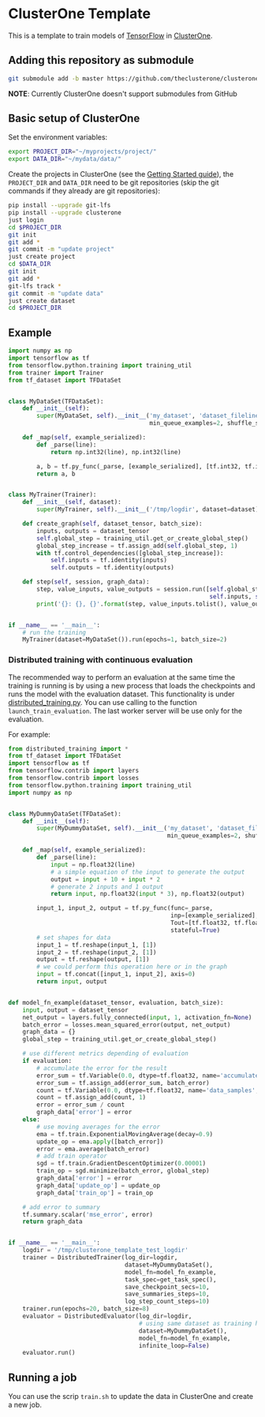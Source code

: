 # ClusterOne Template

This is a template to train models of [TensorFlow](https://www.tensorflow.org/) in [ClusterOne](https://clusterone.com/).


## Adding this repository as submodule

```sh
git submodule add -b master https://github.com/theclusterone/clusterone-template clusterone_template/
```

**NOTE**: Currently ClusterOne doesn't support submodules from GitHub

## Basic setup of ClusterOne

Set the environment variables:

```sh
export PROJECT_DIR="~/myprojects/project/"
export DATA_DIR="~/mydata/data/"
```

Create the projects in ClusterOne (see the [Getting Started guide](https://docs.clusterone.com/docs/get-started)), the `PROJECT_DIR` and `DATA_DIR` need to be git repositories (skip the git commands if they already are git repositories):

```sh
pip install --upgrade git-lfs 
pip install --upgrade clusterone
just login
cd $PROJECT_DIR
git init
git add *
git commit -m "update project"
just create project
cd $DATA_DIR
git init
git add *
git-lfs track *
git commit -m "update data"
just create dataset
cd $PROJECT_DIR
```

## Example

```python
import numpy as np
import tensorflow as tf
from tensorflow.python.training import training_util
from trainer import Trainer
from tf_dataset import TFDataSet


class MyDataSet(TFDataSet):
    def __init__(self):
        super(MyDataSet, self).__init__('my_dataset', 'dataset_filelines_test_*.txt',
                                        min_queue_examples=2, shuffle_size=5)

    def _map(self, example_serialized):
        def _parse(line):
            return np.int32(line), np.int32(line)

        a, b = tf.py_func(_parse, [example_serialized], [tf.int32, tf.int32], stateful=True)
        return a, b


class MyTrainer(Trainer):
    def __init__(self, dataset):
        super(MyTrainer, self).__init__('/tmp/logdir', dataset=dataset)

    def create_graph(self, dataset_tensor, batch_size):
        inputs, outputs = dataset_tensor
        self.global_step = training_util.get_or_create_global_step()
        global_step_increase = tf.assign_add(self.global_step, 1)
        with tf.control_dependencies([global_step_increase]):
            self.inputs = tf.identity(inputs)
            self.outputs = tf.identity(outputs)

    def step(self, session, graph_data):
        step, value_inputs, value_outputs = session.run([self.global_step,
                                                         self.inputs, self.outputs])
        print('{}: {}, {}'.format(step, value_inputs.tolist(), value_outputs.tolist()))


if __name__ == '__main__':
    # run the training
    MyTrainer(dataset=MyDataSet()).run(epochs=1, batch_size=2)
```


### Distributed training with continuous evaluation

The recommended way to perform an evaluation at the same time the training is running is by using a new process that loads the checkpoints and runs the model with the evaluation dataset. This functionality is under [distributed_training.py](distributed_training.py). You can use calling to the function `launch_train_evaluation`. The last worker server will be use only for the evaluation. 

For example:

```python
from distributed_training import *
from tf_dataset import TFDataSet
import tensorflow as tf
from tensorflow.contrib import layers
from tensorflow.contrib import losses
from tensorflow.python.training import training_util
import numpy as np


class MyDummyDataSet(TFDataSet):
    def __init__(self):
        super(MyDummyDataSet, self).__init__('my_dataset', 'dataset_filelines_test_*.txt',
                                             min_queue_examples=2, shuffle_size=5)

    def _map(self, example_serialized):
        def _parse(line):
            input = np.float32(line)
            # a simple equation of the input to generate the output
            output = input + 10 + input * 2
            # generate 2 inputs and 1 output
            return input, np.float32(input * 3), np.float32(output)

        input_1, input_2, output = tf.py_func(func=_parse,
                                              inp=[example_serialized],
                                              Tout=[tf.float32, tf.float32, tf.float32],
                                              stateful=True)
        # set shapes for data
        input_1 = tf.reshape(input_1, [1])
        input_2 = tf.reshape(input_2, [1])
        output = tf.reshape(output, [1])
        # we could perform this operation here or in the graph
        input = tf.concat([input_1, input_2], axis=0)
        return input, output


def model_fn_example(dataset_tensor, evaluation, batch_size):
    input, output = dataset_tensor
    net_output = layers.fully_connected(input, 1, activation_fn=None)
    batch_error = losses.mean_squared_error(output, net_output)
    graph_data = {}
    global_step = training_util.get_or_create_global_step()

    # use different metrics depending of evaluation
    if evaluation:
        # accumulate the error for the result
        error_sum = tf.Variable(0.0, dtype=tf.float32, name='accumulated_error', trainable=False)
        error_sum = tf.assign_add(error_sum, batch_error)
        count = tf.Variable(0.0, dtype=tf.float32, name='data_samples', trainable=False)
        count = tf.assign_add(count, 1)
        error = error_sum / count
        graph_data['error'] = error
    else:
        # use moving averages for the error
        ema = tf.train.ExponentialMovingAverage(decay=0.9)
        update_op = ema.apply([batch_error])
        error = ema.average(batch_error)
        # add train operator
        sgd = tf.train.GradientDescentOptimizer(0.00001)
        train_op = sgd.minimize(batch_error, global_step)
        graph_data['error'] = error
        graph_data['update_op'] = update_op
        graph_data['train_op'] = train_op

    # add error to summary
    tf.summary.scalar('mse_error', error)
    return graph_data


if __name__ == '__main__':
    logdir = '/tmp/clusterone_template_test_logdir'
    trainer = DistributedTrainer(log_dir=logdir,
                                 dataset=MyDummyDataSet(),
                                 model_fn=model_fn_example,
                                 task_spec=get_task_spec(),
                                 save_checkpoint_secs=10,
                                 save_summaries_steps=10,
                                 log_step_count_steps=10)
    trainer.run(epochs=20, batch_size=8)
    evaluator = DistributedEvaluator(log_dir=logdir,
                                     # using same dataset as training here, only for testing
                                     dataset=MyDummyDataSet(),
                                     model_fn=model_fn_example,
                                     infinite_loop=False)
    evaluator.run()
```

## Running a job

You can use the scrip `train.sh` to update the data in ClusterOne and create a new job.
